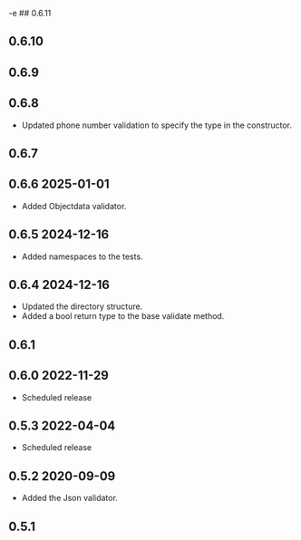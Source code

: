-e ## 0.6.11

## 0.6.10

## 0.6.9

## 0.6.8
* Updated phone number validation to specify the type in the constructor.
## 0.6.7
## 0.6.6 2025-01-01
* Added Objectdata validator.

## 0.6.5 2024-12-16
* Added namespaces to the tests.

## 0.6.4 2024-12-16
* Updated the directory structure.
* Added a bool return type to the base validate method.

## 0.6.1

## 0.6.0 2022-11-29
* Scheduled release

## 0.5.3 2022-04-04
* Scheduled release

## 0.5.2 2020-09-09
* Added the Json validator.

## 0.5.1

